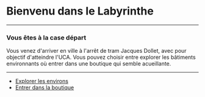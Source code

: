#  Bienvenu dans le Labyrinthe
***
### Vous êtes à la case départ

Vous venez d'arriver en ville à l'arrêt de tram Jacques Dollet, avec pour objectif d'atteindre l'UCA. Vous pouvez choisir entre explorer les bâtiments environnants où entrer dans une boutique qui semble acueillante.

***
 - [Explorer les environs](https://github.com/Yacine-Oussadi/TP_Techmed_Groupe_1_Labyrinth/blob/main/crous.md)
 - [Entrer dans la boutique](https://github.com/Yacine-Oussadi/TP_Techmed_Groupe_1_Labyrinth/blob/main/Marchand.md)